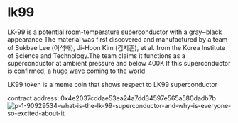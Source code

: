 # lk99
LK-99 is a potential room-temperature superconductor with a gray‒black appearance
The material was first discovered and manufactured by a team of Sukbae Lee (이석배), Ji-Hoon Kim (김지훈), et al. from the Korea Institute of Science and Technology.The team claims it functions as a superconductor at ambient pressure and below 400K
If this superconductor is confirmed, a huge wave coming to the world

LK99 token is a meme coin that shows respect to LK99 superconductor

contract address: 0x4e2037cddae53ea24a7dd34597e565a580dadb7b
![p-1-90929534-what-is-the-lk-99-superconductor-and-why-is-everyone-so-excited-about-it](https://github.com/lk99meme/lk99/assets/141539490/a275d24b-8dd1-400e-b039-adcaf97de02a)
